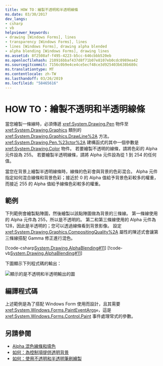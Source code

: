 ```yaml
---
title: HOW TO：繪製不透明和半透明線條
ms.date: 03/30/2017
dev_langs:
- csharp
- vb
helpviewer_keywords:
- drawing [Windows Forms], lines
- transparency [Windows Forms], lines
- lines [Windows Forms], drawing alpha blended
- alpha blending [Windows Forms], drawing lines
ms.assetid: 8f2508af-f495-4223-b5cc-646cbbb520eb
ms.openlocfilehash: 210916bbaf437d8f71b07e8107eb0cdc0989ea42
ms.sourcegitcommit: 7156c0b9e4ce4ce5ecf48ce3d925403b638b680c
ms.translationtype: MT
ms.contentlocale: zh-TW
ms.lasthandoff: 03/26/2019
ms.locfileid: "58465616"
---
```

# <a name="how-to-draw-opaque-and-semitransparent-lines"></a>HOW TO：繪製不透明和半透明線條
當您繪製一條線時，必須傳遞 <xref:System.Drawing.Pen> 物件至 <xref:System.Drawing.Graphics> 類別的 <xref:System.Drawing.Graphics.DrawLine%2A> 方法。 <xref:System.Drawing.Pen.%23ctor%2A> 建構函式的其中一個參數是 <xref:System.Drawing.Color> 物件。 若要繪製不透明的線條，請將色彩的 Alpha 元件設為 255。 若要繪製半透明線條，請將 Alpha 元件設為從 1 到 254 的任何值。  
  
 當您在背景上繪製半透明線條時，線條的色彩會與背景的色彩混合。 Alpha 元件指定如何混合線條和背景色彩；接近於 0 的 Alpha 值給予背景色彩較多的權重，而接近 255 的 Alpha 值給予線條色彩較多的權重。  
  
## <a name="example"></a>範例  
 下列範例會繪製點陣圖，然後繪製以該點陣圖做為背景的三條線。 第一條線使用的 Alpha 元件為 255，所以是不透明的。 第二和第三條線使用的 Alpha 元件為 128，因此是半透明的；您可以透過線條看到背景影像。 設定 <xref:System.Drawing.Graphics.CompositingQuality%2A> 屬性的陳述式會讓第三條線搭配 Gamma 修正進行混色。  
  
 [!code-csharp[System.Drawing.AlphaBlending#11](~/samples/snippets/csharp/VS_Snippets_Winforms/System.Drawing.AlphaBlending/CS/Class1.cs#11)]
 [!code-vb[System.Drawing.AlphaBlending#11](~/samples/snippets/visualbasic/VS_Snippets_Winforms/System.Drawing.AlphaBlending/VB/Class1.vb#11)]  
  
 下圖顯示下列程式碼的輸出：  
  
 ![顯示的是不透明和半透明輸出的圖](./media/how-to-draw-opaque-and-semitransparent-lines/opaque-semitransparent-lines.png)  

## <a name="compiling-the-code"></a>編譯程式碼  
 上述範例是為了搭配 Windows Form 使用而設計，且其需要 <xref:System.Windows.Forms.PaintEventArgs>`e`，這是 <xref:System.Windows.Forms.Control.Paint> 事件處理常式的參數。  
  
## <a name="see-also"></a>另請參閱
- [Alpha 混色線條和填色](alpha-blending-lines-and-fills.md)
- [如何：為控制項提供透明背景](../controls/how-to-give-your-control-a-transparent-background.md)
- [如何：使用不透明和半透明筆刷繪製](how-to-draw-with-opaque-and-semitransparent-brushes.md)
